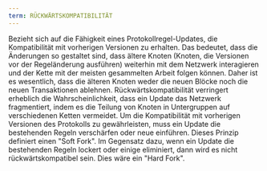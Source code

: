 ```yaml
---
term: RÜCKWÄRTSKOMPATIBILITÄT
---
```


Bezieht sich auf die Fähigkeit eines Protokollregel-Updates, die Kompatibilität mit vorherigen Versionen zu erhalten. Das bedeutet, dass die Änderungen so gestaltet sind, dass ältere Knoten (Knoten, die Versionen vor der Regeländerung ausführen) weiterhin mit dem Netzwerk interagieren und der Kette mit der meisten gesammelten Arbeit folgen können. Daher ist es wesentlich, dass die älteren Knoten weder die neuen Blöcke noch die neuen Transaktionen ablehnen. Rückwärtskompatibilität verringert erheblich die Wahrscheinlichkeit, dass ein Update das Netzwerk fragmentiert, indem es die Teilung von Knoten in Untergruppen auf verschiedenen Ketten vermeidet. Um die Kompatibilität mit vorherigen Versionen des Protokolls zu gewährleisten, muss ein Update die bestehenden Regeln verschärfen oder neue einführen. Dieses Prinzip definiert einen "Soft Fork". Im Gegensatz dazu, wenn ein Update die bestehenden Regeln lockert oder einige eliminiert, dann wird es nicht rückwärtskompatibel sein. Dies wäre ein "Hard Fork".